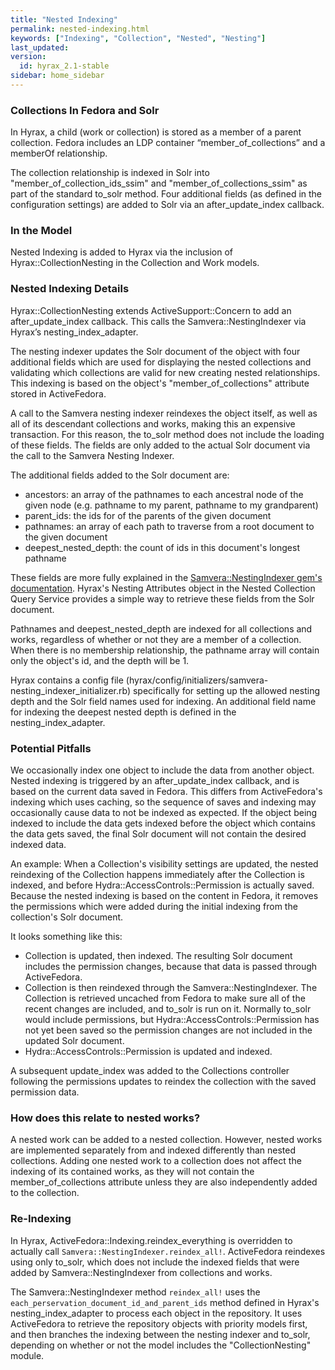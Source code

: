 ```yaml
---
title: "Nested Indexing"
permalink: nested-indexing.html
keywords: ["Indexing", "Collection", "Nested", "Nesting"]
last_updated:
version:
  id: hyrax_2.1-stable
sidebar: home_sidebar
---
```


### Collections In Fedora and Solr

In Hyrax, a child (work or collection) is stored as a member of a parent collection. Fedora includes an LDP container “member_of_collections” and a memberOf relationship.

The collection relationship is indexed in Solr into "member_of_collection_ids_ssim" and "member_of_collections_ssim" as part of the standard to_solr method. Four additional fields (as defined in the configuration settings) are added to Solr via an after_update_index callback.

### In the Model

Nested Indexing is added to Hyrax via the inclusion of Hyrax::CollectionNesting in the Collection and Work models.

### Nested Indexing Details

Hyrax::CollectionNesting extends ActiveSupport::Concern to add an after_update_index callback. This calls the Samvera::NestingIndexer via Hyrax’s nesting_index_adapter.

The nesting indexer updates the Solr document of the object with four additional fields which are used for displaying the nested collections and validating which collections are valid for new creating nested relationships. This indexing is based on the object's "member_of_collections" attribute stored in ActiveFedora.

A call to the Samvera nesting indexer reindexes the object itself, as well as all of its descendant collections and works, making this an expensive transaction. For this reason, the to_solr method does not include the loading of these fields. The fields are only added to the actual Solr document via the call to the Samvera Nesting Indexer.

The additional fields added to the Solr document are:

- ancestors: an array of the pathnames to each ancestral node of the given node (e.g. pathname to my parent, pathname to my grandparent)
- parent_ids: the ids for of the parents of the given document
- pathnames: an array of each path to traverse from a root document to the given document
- deepest_nested_depth: the count of ids in this document's longest pathname

These fields are more fully explained in the [Samvera::NestingIndexer gem's documentation](https://github.com/samvera-labs/samvera-nesting_indexer). Hyrax's Nesting Attributes object in the Nested Collection Query Service provides a simple way to retrieve these fields from the Solr document.

Pathnames and deepest_nested_depth are indexed for all collections and works, regardless of whether or not they are a member of a collection. When there is no membership relationship, the pathname array will contain only the object's id, and the depth will be 1.

Hyrax contains a config file (hyrax/config/initializers/samvera-nesting_indexer_initializer.rb) specifically for setting up the allowed nesting depth and the Solr field names used for indexing. An additional field name for indexing the deepest nested depth is defined in the nesting_index_adapter.

### Potential Pitfalls

We occasionally index one object to include the data from another object. Nested indexing is triggered by an after_update_index callback, and is based on the current data saved in Fedora. This differs from ActiveFedora's indexing which uses caching, so the sequence of saves and indexing may occasionally cause data to not be indexed as expected. If the object being indexed to include the data gets indexed before the object which contains the data gets saved, the final Solr document will not contain the desired indexed data.

An example: When a Collection's visibility settings are updated, the nested reindexing of the Collection happens immediately after the Collection is indexed, and before Hydra::AccessControls::Permission is actually saved. Because the nested indexing is based on the content in Fedora, it removes the permissions which were added during the initial indexing from the collection's Solr document.

It looks something like this:

- Collection is updated, then indexed. The resulting Solr document includes the permission changes, because that data is passed through ActiveFedora.
- Collection is then reindexed through the Samvera::NestingIndexer. The Collection is retrieved uncached from Fedora to make sure all of the recent changes are included, and to_solr is run on it. Normally to_solr would include permissions, but Hydra::AccessControls::Permission has not yet been saved so the permission changes are not included in the updated Solr document.
- Hydra::AccessControls::Permission is updated and indexed.

A subsequent update_index was added to the Collections controller following the permissions updates to reindex the collection with the saved permission data.

### How does this relate to nested works?

A nested work can be added to a nested collection. However, nested works are implemented separately from and indexed differently than nested collections. Adding one nested work to a collection does not affect the indexing of its contained works, as they will not contain the member_of_collections attribute unless they are also independently added to the collection.

### Re-Indexing

In Hyrax, ActiveFedora::Indexing.reindex_everything is overridden to actually call `Samvera::NestingIndexer.reindex_all!`. ActiveFedora reindexes using only to_solr, which does not include the indexed fields that were added by Samvera::NestingIndexer from collections and works.

The Samvera::NestingIndexer method `reindex_all!` uses the `each_perservation_document_id_and_parent_ids` method defined in Hyrax's nesting_index_adapter to process each object in the repository. It uses ActiveFedora to retrieve the repository objects with priority models first, and then branches the indexing between the nesting indexer and to_solr, depending on whether or not the model includes the "CollectionNesting" module.
